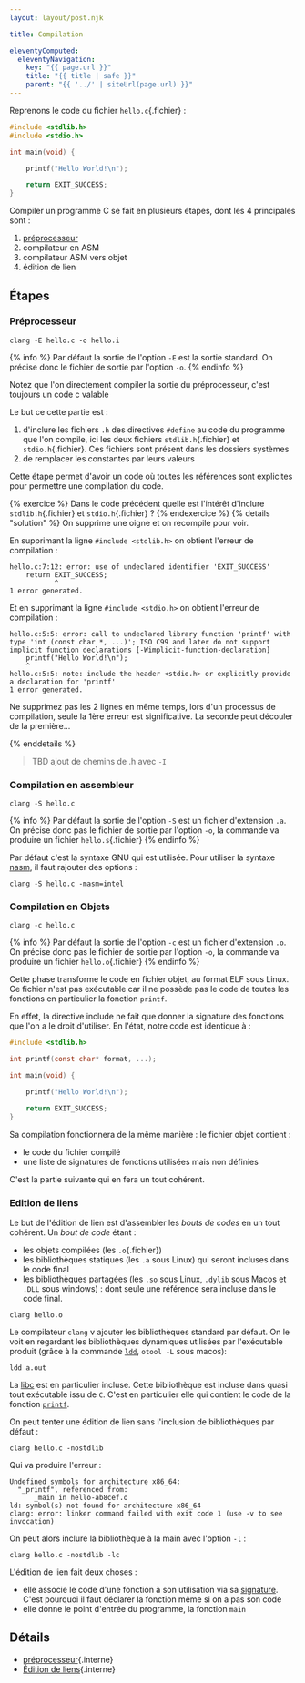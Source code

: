 ```yaml
---
layout: layout/post.njk

title: Compilation

eleventyComputed:
  eleventyNavigation:
    key: "{{ page.url }}"
    title: "{{ title | safe }}"
    parent: "{{ '../' | siteUrl(page.url) }}"
---
```



Reprenons le code du fichier `hello.c`{.fichier} :

```c
#include <stdlib.h> 
#include <stdio.h>

int main(void) { 

    printf("Hello World!\n");

    return EXIT_SUCCESS; 
}
```

Compiler un programme C se fait en plusieurs étapes, dont les 4 principales sont :

1. [préprocesseur](https://fr.wikipedia.org/wiki/Pr%C3%A9processeur_C)
2. compilateur en ASM
3. compilateur ASM vers objet
4. édition de lien

## Étapes

### Préprocesseur

```
clang -E hello.c -o hello.i
```

{% info %}
Par défaut la sortie de l'option `-E` est la sortie standard. On précise donc le fichier de sortie par l'option `-o`.
{% endinfo %}

Notez que l'on directement compiler la sortie du préprocesseur, c'est toujours un code c valable

Le but ce cette partie est :

1. d'inclure les fichiers `.h` des directives `#define` au code du programme que l'on compile, ici les deux fichiers `stdlib.h`{.fichier} et `stdio.h`{.fichier}. Ces fichiers sont présent dans les dossiers systèmes
2. de remplacer les constantes par leurs valeurs

Cette étape permet d'avoir un code où toutes les références sont explicites pour permettre une compilation du code.

{% exercice %}
Dans le code précédent quelle est l'intérêt d'inclure `stdlib.h`{.fichier} et `stdio.h`{.fichier} ?
{% endexercice %}
{% details "solution" %}
On supprime une oigne et on recompile pour voir.

En supprimant la ligne `#include <stdlib.h>` on obtient l'erreur de compilation :

```
hello.c:7:12: error: use of undeclared identifier 'EXIT_SUCCESS'
    return EXIT_SUCCESS; 
           ^
1 error generated.
```

Et en supprimant la ligne `#include <stdio.h>` on obtient l'erreur de compilation :

```
hello.c:5:5: error: call to undeclared library function 'printf' with type 'int (const char *, ...)'; ISO C99 and later do not support implicit function declarations [-Wimplicit-function-declaration]
    printf("Hello World!\n");
    ^
hello.c:5:5: note: include the header <stdio.h> or explicitly provide a declaration for 'printf'
1 error generated.
```

Ne supprimez pas les 2 lignes en même temps, lors d'un processus de compilation, seule la 1ère erreur est significative. La seconde peut découler de la première...

{% enddetails %}

> TBD ajout de chemins de .h avec `-I`

### Compilation en assembleur

```
clang -S hello.c
```

{% info %}
Par défaut la sortie de l'option `-S` est un fichier d'extension `.a`. On précise donc pas le fichier de sortie par l'option `-o`, la commande va produire un fichier `hello.s`{.fichier}
{% endinfo %}

Par défaut c'est la syntaxe GNU qui est utilisée. Pour utiliser la syntaxe [nasm](https://www.nasm.us/), il faut rajouter des options :

```
clang -S hello.c -masm=intel   
```

### Compilation en Objets

```
clang -c hello.c 
```

{% info %}
Par défaut la sortie de l'option `-c` est un fichier d'extension `.o`. On précise donc pas le fichier de sortie par l'option `-o`, la commande va produire un fichier `hello.o`{.fichier}
{% endinfo %}

Cette phase transforme le code en fichier objet, au format ELF sous Linux. Ce fichier n'est pas exécutable car il ne possède pas le code de toutes les fonctions en particulier la fonction `printf`.

En effet, la directive include ne fait que donner la signature des fonctions que l'on a le droit d'utiliser. En l'état, notre code est identique à :

```c
#include <stdlib.h> 

int printf(const char* format, ...);

int main(void) { 

    printf("Hello World!\n");

    return EXIT_SUCCESS; 
}
```

Sa compilation fonctionnera de la même manière : le fichier objet contient :

- le code du fichier compilé
- une liste de signatures de fonctions utilisées mais non définies

C'est la partie suivante qui en fera un tout cohérent.

### Edition de liens

Le but de l'édition de lien est d'assembler les *bouts de codes* en un tout cohérent. Un *bout de code* étant :

- les objets compilées (les `.o`{.fichier})
- les bibliothèques statiques (les `.a` sous Linux) qui seront incluses dans le code final
- les bibliothèques partagées (les `.so` sous Linux, `.dylib` sous Macos et `.DLL` sous windows) : dont seule une référence sera incluse dans le code final.

```
clang hello.o
```

Le compilateur `clang` v ajouter les bibliothèques standard par défaut. On le voit en regardant les bibliothèques dynamiques utilisées par l'exécutable produit (grâce à la commande [`ldd`](https://man7.org/linux/man-pages/man1/ldd.1.html), `otool -L` sous macos):

```
ldd a.out
```

La [libc](https://www.gnu.org/software/libc/manual/html_node/index.html) est en particulier incluse. Cette bibliothèque est incluse dans quasi tout exécutable issu de `C`. C'est en particulier elle qui contient le code de la fonction [`printf`](https://www.gnu.org/software/libc/manual/html_node/Formatted-Output-Basics.html).

On peut tenter une édition de lien sans l'inclusion de bibliothèques par défaut :

```
clang hello.c -nostdlib
```

Qui va produire l'erreur :

```
Undefined symbols for architecture x86_64:
  "_printf", referenced from:
      _main in hello-ab8cef.o
ld: symbol(s) not found for architecture x86_64
clang: error: linker command failed with exit code 1 (use -v to see invocation)

```

On peut alors inclure la bibliothèque à la main avec l'option `-l` :

```
clang hello.c -nostdlib -lc
```

L'édition de lien fait deux choses :

- elle associe le code d'une fonction à son utilisation via sa [signature](https://developer.mozilla.org/fr/docs/Glossary/Signature/Function). C'est pourquoi il faut déclarer la fonction même si on a pas son code
- elle donne le point d'entrée du programme, la fonction `main`

## Détails

- [préprocesseur](préprocesseur){.interne}
- [Édition de liens](édition-liens){.interne}
